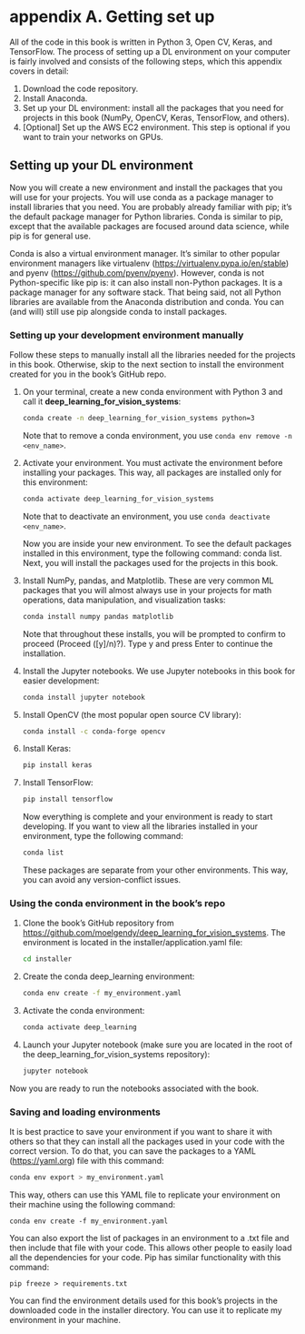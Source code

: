 # appendix A. Getting set up
All of the code in this book is written in Python 3, Open CV, Keras, and TensorFlow. The process of setting up a DL environment on your computer is fairly involved and consists of the following steps, which this appendix covers in detail:

1. Download the code repository.
1. Install Anaconda.
1. Set up your DL environment: install all the packages that you need for projects in this book (NumPy, OpenCV, Keras, TensorFlow, and others).
1. [Optional] Set up the AWS EC2 environment. This step is optional if you want to train your networks on GPUs.
## Setting up your DL environment
Now you will create a new environment and install the packages that you will use for your projects. You will use conda as a package manager to install libraries that you need. You are probably already familiar with pip; it’s the default package manager for Python libraries. Conda is similar to pip, except that the available packages are focused around data science, while pip is for general use.

Conda is also a virtual environment manager. It’s similar to other popular environment managers like virtualenv (https://virtualenv.pypa.io/en/stable) and pyenv (https://github.com/pyenv/pyenv). However, conda is not Python-specific like pip is: it can also install non-Python packages. It is a package manager for any software stack. That being said, not all Python libraries are available from the Anaconda distribution and conda. You can (and will) still use pip alongside conda to install packages.
### Setting up your development environment manually
Follow these steps to manually install all the libraries needed for the projects in this book. Otherwise, skip to the next section to install the environment created for you in the book’s GitHub repo.
1. On your terminal, create a new conda environment with Python 3 and call it **deep_learning_for_vision_systems**:
    ```bash
    conda create -n deep_learning_for_vision_systems python=3
    ```
   Note that to remove a conda environment, you use ``conda env remove -n <env_name>``.
1. Activate your environment. You must activate the environment before installing your packages. This way, all packages are installed only for this environment:
    ```bash
    conda activate deep_learning_for_vision_systems 
    ```
    Note that to deactivate an environment, you use ``conda deactivate <env_name>``.
    
    Now you are inside your new environment. To see the default packages installed in this environment, type the following command: conda list. Next, you will install the packages used for the projects in this book.
1. Install NumPy, pandas, and Matplotlib. These are very common ML packages that you will almost always use in your projects for math operations, data manipulation, and visualization tasks:
    ```bash
    conda install numpy pandas matplotlib
    ```
     Note that throughout these installs, you will be prompted to confirm to proceed (Proceed ([y]/n)?). Type y and press Enter to continue the installation.
1. Install the Jupyter notebooks. We use Jupyter notebooks in this book for easier development:
    ```bash
    conda install jupyter notebook
    ```
1. Install OpenCV (the most popular open source CV library):
    ```bash
    conda install -c conda-forge opencv
    ```
1. Install Keras:
    ```bash
    pip install keras
    ```
1. Install TensorFlow:
    ```bash
    pip install tensorflow
    ```
    Now everything is complete and your environment is ready to start developing. If you want to view all the libraries installed in your environment, type the following command:
    ```bash
    conda list
    ```
    These packages are separate from your other environments. This way, you can avoid any version-conflict issues.
### Using the conda environment in the book’s repo
1. Clone the book’s GitHub repository from https://github.com/moelgendy/deep_learning_for_vision_systems. The environment is located in the installer/application.yaml file:
    ```bash
    cd installer
    ```
1. Create the conda deep_learning environment:
    ```bash
    conda env create -f my_environment.yaml
    ```
1. Activate the conda environment:
    ```bash
    conda activate deep_learning
    ```
1. Launch your Jupyter notebook (make sure you are located in the root of the deep_learning_for_vision_systems repository):
    ```bash
    jupyter notebook
    ```
Now you are ready to run the notebooks associated with the book.

###  Saving and loading environments
It is best practice to save your environment if you want to share it with others so that they can install all the packages used in your code with the correct version. To do that, you can save the packages to a YAML (https://yaml.org) file with this command:
```bash
conda env export > my_environment.yaml 
```
This way, others can use this YAML file to replicate your environment on their machine using the following command:
```
conda env create -f my_environment.yaml 
```
You can also export the list of packages in an environment to a .txt file and then include that file with your code. This allows other people to easily load all the dependencies for your code. Pip has similar functionality with this command:
```
pip freeze > requirements.txt
```
You can find the environment details used for this book’s projects in the downloaded code in the installer directory. You can use it to replicate my environment in your machine.
